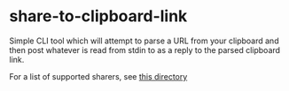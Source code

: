 # share-to-clipboard-link

Simple CLI tool which will attempt to parse a URL from your clipboard and then post whatever is read from stdin to as a reply to the parsed clipboard link.

For a list of supported sharers, see [this directory](./sharers)